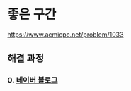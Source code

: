 # 좋은 구간
https://www.acmicpc.net/problem/1033
## 해결 과정
### 0. [네이버 블로그](https://blog.naver.com/alsrua7222/222657685352)
